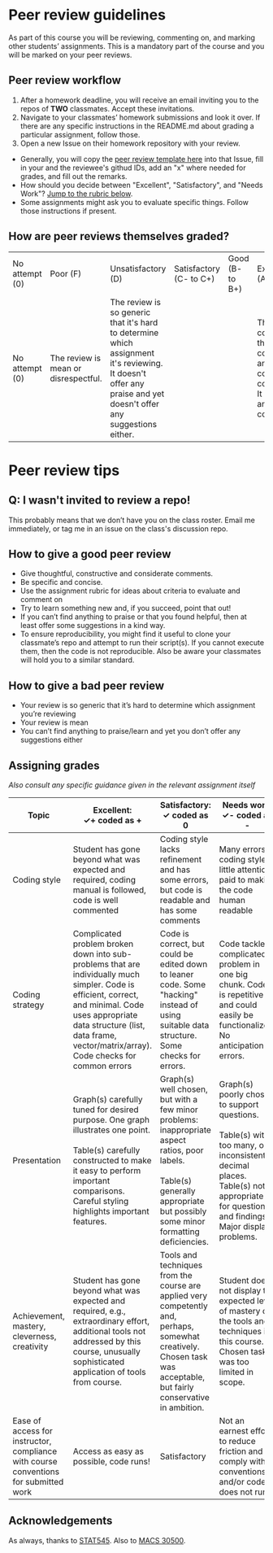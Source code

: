 # Peer review guidelines

As part of this course you will be reviewing, commenting on, and marking other students’ assignments. This is a mandatory part of the course and you will be marked on your peer reviews.

## Peer review workflow

1. After a homework deadline, you will receive an email inviting you to the repos of **TWO** classmates. Accept these invitations.
2. Navigate to your classmates’ homework submissions and look it over. If there are any specific instructions in the README.md about grading a particular assignment, follow those.
3. Open a new Issue on their homework repository with your review. 
  - Generally, you will copy the [peer review template here](https://raw.githubusercontent.com/LeDataSciFi/LeDataSciFi.github.io/master/assignments/peerreview_template.md) into that Issue, fill in your and the reviewee's githud IDs, add an "x" where needed for grades, and fill out the remarks. 
  - How should you decide between "Excellent", "Satisfactory", and "Needs Work"? [Jump to the rubric below](#Assigning-grades).
  - Some assignments might ask you to evaluate specific things. Follow those instructions if present.

## How are peer reviews themselves graded?

<table >
  <tr>
    <td> No attempt (0) </td>    
    <td> Poor (F) </td>
    <td> Unsatisfactory (D) 	 </td>
    <td> Satisfactory (C- to C+)  </td>
    <td> Good (B- to B+) </td>
    <td> Excellent (A- to A+)  </td>    
  </tr>
  <tr>
    <td> No attempt (0) </td>    
    <td> The review is mean or disrespectful. </td>
    <td> The review is so generic that it's hard to determine which assignment it's reviewing. It doesn't offer any praise and yet doesn't offer any suggestions either. </td>
    <td>  </td>
    <td>  </td>
    <td> The review contains thoughtful, constructive and considerate comments. It is specific and concise. </td>    
  </tr>  
</table>

# Peer review tips

## **Q:** I wasn't invited to review a repo!

This probably means that we don’t have you on the class roster. Email me immediately, or tag me in an issue on the class's discussion repo.

## How to give a good peer review

- Give thoughtful, constructive and considerate comments.
- Be specific and concise.
- Use the assignment rubric for ideas about criteria to evaluate and comment on 
- Try to learn something new and, if you succeed, point that out!
- If you can’t find anything to praise or that you found helpful, then at least offer some suggestions in a kind way.
- To ensure reproducibility, you might find it useful to clone your classmate’s repo and attempt to run their script(s). If you cannot execute them, then the code is not reproducible. Also be aware your classmates will hold you to a similar standard.

## How to give a bad peer review 

- Your review is so generic that it’s hard to determine which assignment you’re reviewing
- Your review is mean
- You can’t find anything to praise/learn and yet you don’t offer any suggestions either

## Assigning grades

*Also consult any specific guidance given in the relevant assignment itself*

Topic| Excellent: <br> ✓+ coded as +  | Satisfactory: <br> ✓ coded as 0  |Needs work: <br> ✓- coded as - |
|-----------| ---------------------- |--------------------------| ----------------------|
|Coding style| Student has gone beyond what was expected and required, coding manual is followed, code is well commented | Coding style lacks refinement and has some errors, but code is readable and has some comments | Many errors in coding style, little attention paid to making the code human readable|
|Coding strategy| Complicated problem broken down into sub-problems that are individually much simpler. Code is efficient, correct, and minimal. Code uses appropriate data structure (list, data frame, vector/matrix/array). Code checks for common errors  | Code is correct, but could be edited down to leaner code. Some "hacking" instead of using suitable data structure. Some checks for errors. |   Code tackles complicated problem in one big chunk. Code is repetitive and could easily be functionalized. No anticipation of errors. |
|Presentation | Graph(s) carefully tuned for desired purpose. One graph illustrates one point. <br><br> Table(s) carefully constructed to make it easy to perform important comparisons. Careful styling highlights important features.| Graph(s) well chosen, but with a few minor problems: inappropriate aspect ratios, poor labels. <br><br> Table(s) generally appropriate but possibly some minor formatting deficiencies. | Graph(s) poorly chosen to support questions. <br><br> Table(s) with too many, or inconsistent, decimal places. Table(s) not appropriate for questions and findings. Major display problems.|
|Achievement, mastery, cleverness, creativity|Student has gone beyond what was expected and required, e.g., extraordinary effort, additional tools not addressed by this course, unusually sophisticated application of tools from course.|Tools and techniques from the course are applied very competently and, perhaps, somewhat creatively. Chosen task was acceptable, but fairly conservative in ambition.|Student does not display the expected level of mastery of the tools and techniques in this course. Chosen task was too limited in scope.|
|Ease of access for instructor, compliance with course conventions for submitted work|Access as easy as possible, code runs! | Satisfactory | Not an earnest effort to reduce friction and comply with conventions  and/or code does not run|

## Acknowledgements

As always, thanks to [STAT545](https://stat545.stat.ubc.ca). Also to [MACS 30500](https://cfss.uchicago.edu/).

